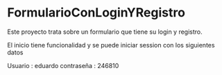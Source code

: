 # FormularioConLoginYRegistro
Este proyecto trata sobre un formulario que tiene su login y registro.

El inicio tiene funcionalidad y se puede iniciar session con los siguientes datos 

Usuario : eduardo
contraseña : 246810
